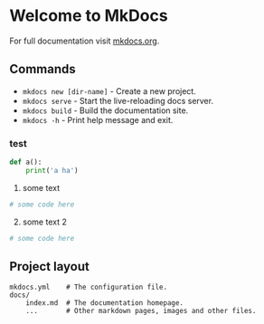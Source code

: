 # Welcome to MkDocs

For full documentation visit [mkdocs.org](https://www.mkdocs.org).

## Commands

* `mkdocs new [dir-name]` - Create a new project.
* `mkdocs serve` - Start the live-reloading docs server.
* `mkdocs build` - Build the documentation site.
* `mkdocs -h` - Print help message and exit.

### test

```python
def a():
    print('a ha')
```

1. some text

```python
# some code here
```

2. some text 2

```python
# some code here
```



## Project layout

    mkdocs.yml    # The configuration file.
    docs/
        index.md  # The documentation homepage.
        ...       # Other markdown pages, images and other files.
